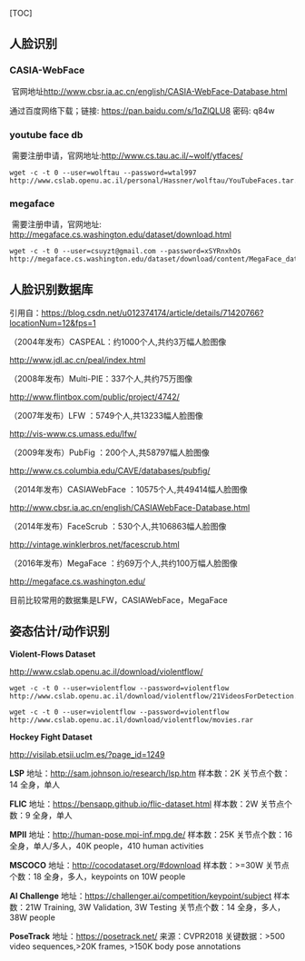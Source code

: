 [TOC]

## 人脸识别

### CASIA-WebFace

​        官网地址<http://www.cbsr.ia.ac.cn/english/CASIA-WebFace-Database.html>

通过百度网络下载；链接: <https://pan.baidu.com/s/1qZlQLU8> 密码: q84w

### youtube face db

​        需要注册申请，官网地址:<http://www.cs.tau.ac.il/~wolf/ytfaces/>

```shell
wget -c -t 0 --user=wolftau --password=wtal997 http://www.cslab.openu.ac.il/personal/Hassner/wolftau/YouTubeFaces.tar.gz

```



### megaface

​         需要注册申请，官网地址: <http://megaface.cs.washington.edu/dataset/download.html>

```shell
wget -c -t 0 --user=csuyzt@gmail.com --password=xSYRnxhOs http://megaface.cs.washington.edu/dataset/download/content/MegaFace_dataset.tar.gz

```



## 人脸识别数据库

引用自：<https://blog.csdn.net/u012374174/article/details/71420766?locationNum=12&fps=1>

（2004年发布）CASPEAL：约1000个人,共约3万幅人脸图像

<http://www.jdl.ac.cn/peal/index.html>

（2008年发布）Multi-PIE：337个人,共约75万图像

<http://www.flintbox.com/public/project/4742/>

（2007年发布）LFW ：5749个人,共13233幅人脸图像

<http://vis-www.cs.umass.edu/lfw/>

（2009年发布）PubFig ：200个人,共58797幅人脸图像

<http://www.cs.columbia.edu/CAVE/databases/pubfig/>

（2014年发布）CASIAWebFace ：10575个人,共49414幅人脸图像

<http://www.cbsr.ia.ac.cn/english/CASIAWebFace-Database.html>

（2014年发布）FaceScrub ：530个人,共106863幅人脸图像

<http://vintage.winklerbros.net/facescrub.html>

（2016年发布）MegaFace ：约69万个人,共约100万幅人脸图像

<http://megaface.cs.washington.edu/>

目前比较常用的数据集是LFW，CASIAWebFace，MegaFace



## 姿态估计/动作识别



**Violent-Flows Dataset**

http://www.cslab.openu.ac.il/download/violentflow/

```shell
wget -c -t 0 --user=violentflow --password=violentflow http://www.cslab.openu.ac.il/download/violentflow/21VideosForDetection.rar

wget -c -t 0 --user=violentflow --password=violentflow http://www.cslab.openu.ac.il/download/violentflow/movies.rar
```



**Hockey Fight Dataset** 

http://visilab.etsii.uclm.es/?page_id=1249





**LSP**
地址：http://sam.johnson.io/research/lsp.htm
样本数：2K
关节点个数：14
全身，单人

**FLIC**
地址：https://bensapp.github.io/flic-dataset.html
样本数：2W
关节点个数：9
全身，单人

**MPII**
地址：http://human-pose.mpi-inf.mpg.de/
样本数：25K
关节点个数：16
全身，单人/多人，40K people，410 human activities

**MSCOCO**
地址：http://cocodataset.org/#download
样本数：>=30W
关节点个数：18
全身，多人，keypoints on 10W people

**AI Challenge**
地址：https://challenger.ai/competition/keypoint/subject
样本数：21W Training, 3W Validation, 3W Testing
关节点个数：14
全身，多人，38W people

**PoseTrack**
地址：https://posetrack.net/
来源：CVPR2018
关键数据：>500 video sequences,>20K frames, >150K body pose annotations